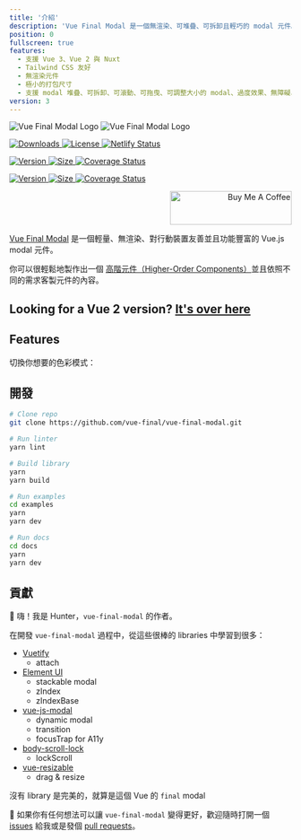 ```yaml
---
title: '介紹'
description: 'Vue Final Modal 是一個無渲染、可堆疊、可拆卸且輕巧的 modal 元件。'
position: 0
fullscreen: true
features:
  - 支援 Vue 3、Vue 2 與 Nuxt
  - Tailwind CSS 友好
  - 無渲染元件
  - 極小的打包尺寸
  - 支援 modal 堆疊、可拆卸、可滾動、可拖曳、可調整大小的 modal、過度效果、無障礙、焦點鎖定、動態 modal
version: 3
---
```


<img src="/preview.png" class="light-img" alt="Vue Final Modal Logo" />
<img src="/preview-dark.png" class="dark-img" alt="Vue Final Modal Logo" />

<p class="flex h-8 space-x-4">
  <a href="https://npmcharts.com/compare/vue-final-modal?minimal=true">
    <img src="https://badgen.net/npm/dm/vue-final-modal" alt="Downloads">
  </a>
  <a href="https://www.npmjs.com/package/vue-final-modal">
    <img src="https://img.shields.io/npm/l/vue-final-modal.svg?sanitize=true" alt="License">
  </a>
  <a href="https://app.netlify.com/sites/vue-final-modal/deploys">
    <img src="https://api.netlify.com/api/v1/badges/444b13a8-540f-4438-94da-80c865c8f103/deploy-status" alt="Netlify Status">
  </a>
</p>

<p class="flex h-8 space-x-4">
  <a href="https://www.npmjs.com/package/vue-final-modal">
    <img src="https://badgen.net/npm/v/vue-final-modal/legacy" alt="Version">
  </a>
  <a href="https://www.npmjs.com/package/vue-final-modal">
    <img src="https://badgen.net/badgesize/brotli/hunterliu1003/vue-final-modal/v2/dist/VueFinalModal.umd.js" alt="Size">
  </a>
  <a href='https://coveralls.io/github/vue-final/vue-final-modal?branch=v2'><img src='https://coveralls.io/repos/github/vue-final/vue-final-modal/badge.svg?branch=v2' alt='Coverage Status' /></a>
</p>

<p class="flex h-8 space-x-4">
  <a href="https://www.npmjs.com/package/vue-final-modal">
    <img src="https://badgen.net/npm/v/vue-final-modal/latest" alt="Version">
  </a>
  <a href="https://www.npmjs.com/package/vue-final-modal">
    <img src="https://badgen.net/badgesize/brotli/hunterliu1003/vue-final-modal/master/dist/VueFinalModal.umd.js" alt="Size">
  </a>
  <a href='https://coveralls.io/github/vue-final/vue-final-modal?branch=master'><img src='https://coveralls.io/repos/github/vue-final/vue-final-modal/badge.svg?branch=master' alt='Coverage Status' /></a>
</p>

<p align="right">
  <a href="https://www.buymeacoffee.com/PL2qJIx" target="_blank" rel="noopener noreferrer">
    <img src="https://cdn.buymeacoffee.com/buttons/v2/default-green.png" alt="Buy Me A Coffee" style="height: 60px !important;width: 217px !important;" >
  </a>
</p>

[Vue Final Modal](https://github.com/hunterliu1003/vue-final-modal) 是一個輕量、無渲染、對行動裝置友善並且功能豐富的 Vue.js modal 元件。

你可以很輕鬆地製作出一個 [高階元件（Higher-Order Components）](/zh-Hant/examples/recommend)並且依照不同的需求客製元件的內容。

## Looking for a Vue 2 version? [It's over here](https://v2.vue-final-modal.org)

## Features

<list :items="features"></list>

<p class="flex items-center">切換你想要的色彩模式：&nbsp;<app-color-switcher class="p-2"></app-color-switcher></p>

## **開發**

```bash
# Clone repo
git clone https://github.com/vue-final/vue-final-modal.git

# Run linter
yarn lint

# Build library
yarn
yarn build

# Run examples
cd examples
yarn
yarn dev

# Run docs
cd docs
yarn
yarn dev
```

## **貢獻**

👋 嗨！我是 Hunter，`vue-final-modal` 的作者。

在開發 `vue-final-modal` 過程中，從這些很棒的 libraries 中學習到很多：

- [Vuetify](https://vuetifyjs.com/en/)
  - attach
- [Element UI](https://element.eleme.io/)
  - stackable modal
  - zIndex
  - zIndexBase
- [vue-js-modal](https://github.com/euvl/vue-js-modal)
  - dynamic modal
  - transition
  - focusTrap for A11y
- [body-scroll-lock](https://github.com/willmcpo/body-scroll-lock)
  - lockScroll
- [vue-resizable](https://github.com/nikitasnv/vue-resizable)
  - drag & resize
  
<alert>沒有 library 是完美的，就算是這個 Vue 的 `final` modal</alert>

<alert>

🚀 如果你有任何想法可以讓 `vue-final-modal` 變得更好，歡迎隨時打開一個 [issues](https://github.com/hunterliu1003/vue-final-modal/issues) 給我或是發個 [pull requests](https://github.com/hunterliu1003/vue-final-modal/pulls)。

</alert>